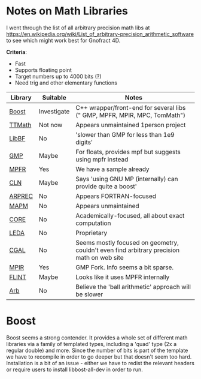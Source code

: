 
# Notes on Math Libraries

I went through the list of all arbitrary precision math libs at https://en.wikipedia.org/wiki/List_of_arbitrary-precision_arithmetic_software to see which might work best for Gnofract 4D.

**Criteria**:
- Fast
- Supports floating point
- Target numbers up to 4000 bits (?)
- Need trig and other elementary functions


**Library** | **Suitable** | **Notes**
--- | --- | ---
[Boost](https://www.boost.org/doc/libs/1_73_0/libs/multiprecision/doc/html/boost_multiprecision/intro.html) | Investigate | C++ wrapper/front-end for several libs (" GMP, MPFR, MPIR, MPC, TomMath")
[TTMath](https://www.ttmath.org/) | Not now | Appears unmaintained 1person project
[LibBF](https://bellard.org/libbf/benchmark.html) | No | 'slower than GMP for less than 1e9 digits'
[GMP]() | Maybe | For floats, provides mpf but suggests using mpfr instead
[MPFR](https://www.mpfr.org/) | Yes | We have a sample already
[CLN](https://ginac.de/CLN/cln.html) | Maybe | Says 'using GNU MP (internally) can provide quite a boost'
[ARPREC](http://crd-legacy.lbl.gov/~dhbailey/mpdist/) | No | Appears FORTRAN-focused
[MAPM](https://github.com/LuaDist/mapm) | No | Appears unmaintained
[CORE](https://cs.nyu.edu/exact/core_pages/index.html) | No | Academically-focused, all about exact computation
[LEDA](https://www.algorithmic-solutions.com/index.php/products/leda-for-c)  | No | Proprietary
[CGAL](https://www.cgal.org/) | No | Seems mostly focused on geometry, couldn't even find arbitrary precision math on web site
[MPIR](http://mpir.org/#about) | Yes | GMP Fork. Info seems a bit sparse.
[FLINT](http://www.flintlib.org/) | Maybe | Looks like it uses MPFR internally
[Arb](http://arblib.org/) | No | Believe the 'ball arithmetic' approach will be slower



# Boost

Boost seems a strong contender. It provides a whole set of different math libraries via
a family of templated types, including a 'quad' type (2x a regular double) and more. Since the number of bits is part of the template we have to recompile in order to go deeper but that doesn't seem too hard. Installation is a bit of an issue - either we have to redist the relevant headers or require users to install libbost-all-dev in 
order to run.




